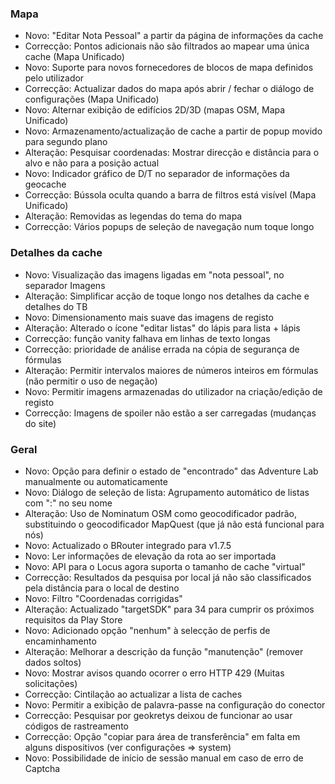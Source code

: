 ### Mapa
- Novo: "Editar Nota Pessoal" a partir da página de informações da cache
- Correcção: Pontos adicionais não são filtrados ao mapear uma única cache (Mapa Unificado)
- Novo: Suporte para novos fornecedores de blocos de mapa definidos pelo utilizador
- Correcção: Actualizar dados do mapa após abrir / fechar o diálogo de configurações (Mapa Unificado)
- Novo: Alternar exibição de edifícios 2D/3D (mapas OSM, Mapa Unificado)
- Novo: Armazenamento/actualização de cache a partir de popup movido para segundo plano
- Alteração: Pesquisar coordenadas: Mostrar direcção e distância para o alvo e não para a posição actual
- Novo: Indicador gráfico de D/T no separador de informações da geocache
- Correcção: Bússola oculta quando a barra de filtros está visível (Mapa Unificado)
- Alteração: Removidas as legendas do tema do mapa
- Correcção: Vários popups de seleção de navegação num toque longo

### Detalhes da cache
- Novo: Visualização das imagens ligadas em "nota pessoal", no separador Imagens
- Alteração: Simplificar acção de toque longo nos detalhes da cache e detalhes do TB
- Novo: Dimensionamento mais suave das imagens de registo
- Alteração: Alterado o ícone "editar listas" do lápis para lista + lápis
- Correcção: função vanity falhava em linhas de texto longas
- Correcção: prioridade de análise errada na cópia de segurança de fórmulas
- Alteração: Permitir intervalos maiores de números inteiros em fórmulas (não permitir o uso de negação)
- Novo: Permitir imagens armazenadas do utilizador na criação/edição de registo
- Correcção: Imagens de spoiler não estão a ser carregadas (mudanças do site)

### Geral
- Novo: Opção para definir o estado de "encontrado" das Adventure Lab manualmente ou automaticamente
- Novo: Diálogo de seleção de lista: Agrupamento automático de listas com ":" no seu nome
- Alteração: Uso de Nominatum OSM como geocodificador padrão, substituindo o geocodificador MapQuest (que já não está funcional para nós)
- Novo: Actualizado o BRouter integrado para v1.7.5
- Novo: Ler informações de elevação da rota ao ser importada
- Novo: API para o Locus agora suporta o tamanho de cache "virtual"
- Correcção: Resultados da pesquisa por local já não são classificados pela distância para o local de destino
- Novo: Filtro "Coordenadas corrigidas"
- Alteração: Actualizado "targetSDK" para 34 para cumprir os próximos requisitos da Play Store
- Novo: Adicionado opção "nenhum" à selecção de perfis de encaminhamento
- Alteração: Melhorar a descrição da função "manutenção" (remover dados soltos)
- Novo: Mostrar avisos quando ocorrer o erro HTTP 429 (Muitas solicitações)
- Correcção: Cintilação ao actualizar a lista de caches
- Novo: Permitir a exibição de palavra-passe na configuração do conector
- Correcção: Pesquisar por geokretys deixou de funcionar ao usar códigos de rastreamento
- Correcção: Opção "copiar para área de transferência" em falta em alguns dispositivos (ver configurações => system)
- Novo: Possibilidade de início de sessão manual em caso de erro de Captcha

